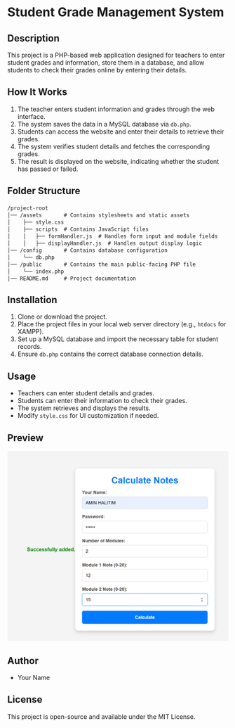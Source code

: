 # Student Grade Management System

## Description
This project is a PHP-based web application designed for teachers to enter student grades and information, store them in a database, and allow students to check their grades online by entering their details.

## How It Works
1. The teacher enters student information and grades through the web interface.
2. The system saves the data in a MySQL database via `db.php`.
3. Students can access the website and enter their details to retrieve their grades.
4. The system verifies student details and fetches the corresponding grades.
5. The result is displayed on the website, indicating whether the student has passed or failed.

## Folder Structure
```
/project-root
│── /assets       # Contains stylesheets and static assets
│    ├── style.css
│    ├── scripts  # Contains JavaScript files
│    │   ├── formHandler.js  # Handles form input and module fields
│    │   ├── displayHandler.js  # Handles output display logic
│── /config       # Contains database configuration
│    └── db.php
│── /public       # Contains the main public-facing PHP file
│    └── index.php
│── README.md     # Project documentation
```

## Installation
1. Clone or download the project.
2. Place the project files in your local web server directory (e.g., `htdocs` for XAMPP).
3. Set up a MySQL database and import the necessary table for student records.
4. Ensure `db.php` contains the correct database connection details.

## Usage
- Teachers can enter student details and grades.
- Students can enter their information to check their grades.
- The system retrieves and displays the results.
- Modify `style.css` for UI customization if needed.

## Preview
![Project Preview](https://github.com/3boudi/progress-ADMIN/blob/main/ADMIN/assets/Screenshot%202025-03-01%20012540.png?raw=true)

## Author
- Your Name

## License
This project is open-source and available under the MIT License.


